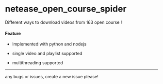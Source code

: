 # netease_open_course_spider
Different ways to download videos from 163 open course !

#### Feature

* Implemented with python and nodejs

* single video and  playlist supported

* multithreading supported

---

any bugs or issues, create a new issue please!
